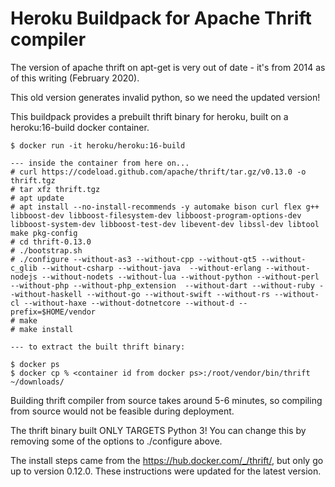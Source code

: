 # Heroku Buildpack for Apache Thrift compiler

The version of apache thrift on apt-get is very out of date -
it's from 2014 as of this writing (February 2020).

This old version generates invalid python, so we need the updated version!

This buildpack provides a prebuilt thrift binary for heroku, built on a heroku:16-build docker container.

```
$ docker run -it heroku/heroku:16-build

--- inside the container from here on...
# curl https://codeload.github.com/apache/thrift/tar.gz/v0.13.0 -o thrift.tgz
# tar xfz thrift.tgz
# apt update
# apt install --no-install-recommends -y automake bison curl flex g++ libboost-dev libboost-filesystem-dev libboost-program-options-dev libboost-system-dev libboost-test-dev libevent-dev libssl-dev libtool make pkg-config
# cd thrift-0.13.0
# ./bootstrap.sh
# ./configure --without-as3 --without-cpp --without-qt5 --without-c_glib --without-csharp --without-java  --without-erlang --without-nodejs --without-nodets --without-lua --without-python --without-perl --without-php --without-php_extension  --without-dart --without-ruby --without-haskell --without-go --without-swift --without-rs --without-cl --without-haxe --without-dotnetcore --without-d --prefix=$HOME/vendor
# make
# make install

--- to extract the built thrift binary: 

$ docker ps
$ docker cp % <container id from docker ps>:/root/vendor/bin/thrift ~/downloads/
```

Building thrift compiler from source takes around 5-6 minutes, so compiling from source would not be feasible during deployment.

The thrift binary built ONLY TARGETS Python 3! You can change this by removing some of the options to ./configure above.

The install steps came from the https://hub.docker.com/_/thrift/, but only go up to version 0.12.0. These instructions were updated for the latest version.

